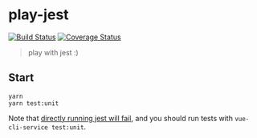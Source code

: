 # play-jest

<p align="left">
  <a href="https://circleci.com/gh/sishenhei7/play-jest"><img src="https://img.shields.io/circleci/project/github/sishenhei7/play-jest.svg" alt="Build Status"></a>
  <a href="https://codecov.io/github/sishenhei7/play-jest"><img src="https://img.shields.io/codecov/c/github/sishenhei7/play-jest.svg" alt="Coverage Status"></a>
</p>

> play with jest :)

## Start

```
yarn
yarn test:unit
```

Note that [directly running jest will fail](https://github.com/vuejs/vue-cli/tree/dev/packages/%40vue/cli-plugin-unit-jest), and you should run tests with ```vue-cli-service test:unit```.


